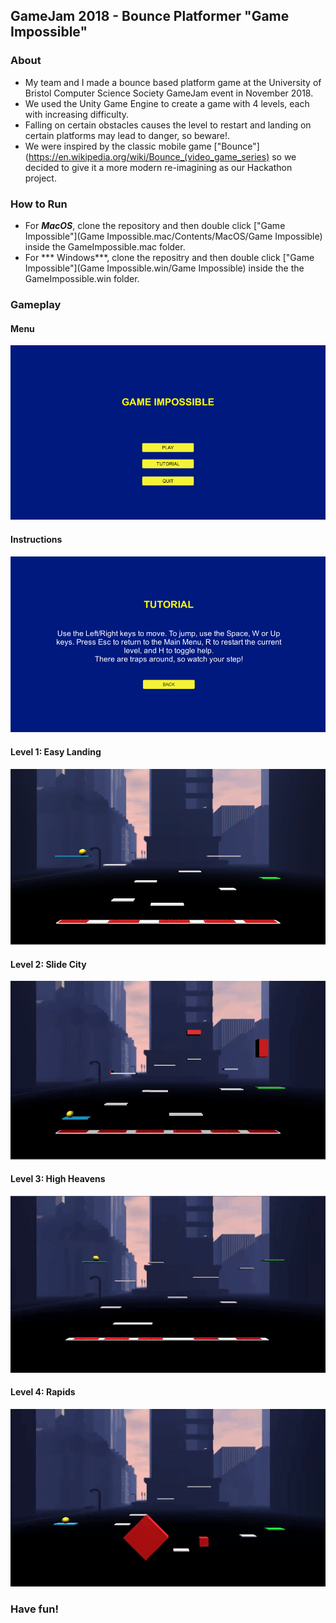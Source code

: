 ## GameJam 2018 - Bounce Platformer  "Game Impossible"

### About
* My team and I made a bounce based platform game at the University of Bristol Computer Science Society GameJam event in November 2018.
* We used the Unity Game Engine to create a game with 4 levels, each with increasing difficulty. 
* Falling on certain obstacles causes the level to restart and landing on certain platforms may lead to danger, so beware!.
* We were inspired by the classic mobile game ["Bounce"](https://en.wikipedia.org/wiki/Bounce_(video_game_series) so we decided to give it a more modern re-imagining as our Hackathon project.

### How to Run
* For ***MacOS***, clone the repository and then double click  ["Game Impossible"](Game Impossible.mac/Contents/MacOS/Game Impossible) inside the GameImpossible.mac folder.
* For *** Windows***, clone the repositry and then double click ["Game Impossible"](Game Impossible.win/Game Impossible) inside the the GameImpossible.win folder.

### Gameplay

#### Menu
![Game Menu](GameJam/Menu.png "Initial landing menu for the game")

#### Instructions
![Tutorial](GameJam/Tutorial.png "Tutorial page for game")

#### Level 1: Easy Landing
![Level 1](GameJam/Level1.png "Level 1")

#### Level 2: Slide City
![Level 2](GameJam/Level2.gif "Level 2")

#### Level 3: High Heavens
![Level 3](GameJam/Level3.gif "Level 3")

#### Level 4: Rapids
![Level 4](GameJam/Level4.gif "Level 4") 


### Have fun!
